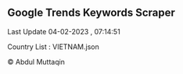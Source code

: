 

## Google Trends Keywords Scraper 
 
Last Update 04-02-2023 , 07:14:51

Country List :
VIETNAM.json



© Abdul Muttaqin 
